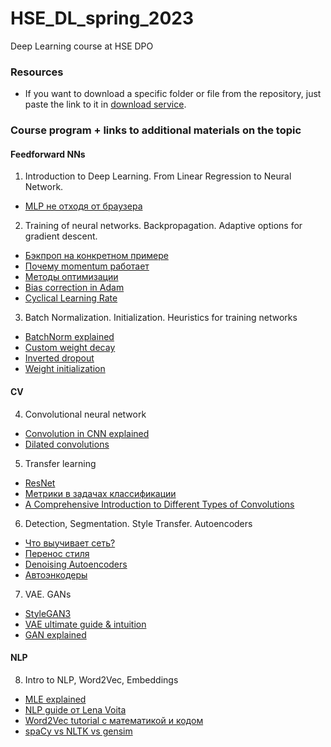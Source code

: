 # HSE_DL_spring_2023
Deep Learning course at HSE DPO

### Resources
* If you want to download a specific folder or file from the repository, just paste the link to it in [download service](https://minhaskamal.github.io/DownGit/#/home?url=). 


### Course program + links to additional materials on the topic

#### Feedforward NNs
01. Introduction to Deep Learning. From Linear Regression to Neural Network. 
   - [MLP не отходя от браузера](http://playground.tensorflow.org/#activation=tanh&batchSize=10&dataset=circle&regDataset=reg-plane&learningRate=0.03&regularizationRate=0&noise=0&networkShape=4,2&seed=0.57027&showTestData=false&discretize=false&percTrainData=50&x=true&y=true&xTimesY=false&xSquared=false&ySquared=false&cosX=false&sinX=false&cosY=false&sinY=false&collectStats=false&problem=classification&initZero=false&hideText=false)
02. Training of neural networks. Backpropagation. Adaptive options for gradient descent.
   - [Бэкпроп на конкретном примере](http://www.habarov.spb.ru/lab_nnet/nn_js_lab/content/nn_js_backprop_2.html)
   - [Почему momentum работает](https://distill.pub/2017/momentum/)
   - [Методы оптимизации](https://habr.com/ru/post/318970/)
   - [Bias correction in Adam](https://www.youtube.com/watch?v=-0ZMU-gnm2g)
   - [Cyclical Learning Rate](https://medium.com/swlh/cyclical-learning-rates-the-ultimate-guide-for-setting-learning-rates-for-neural-networks-3104e906f0ae)   
03. Batch Normalization. Initialization. Heuristics for training networks
   - [BatchNorm explained](https://towardsdatascience.com/batch-normalization-in-3-levels-of-understanding-14c2da90a338)
   - [Custom weight decay](https://raberrytv.wordpress.com/2017/10/29/pytorch-weight-decay-made-easy/)
   - [Inverted dropout](https://www.coursera.org/lecture/deep-neural-network/dropout-regularization-eM33A)
   - [Weight initialization](https://www.deeplearningwizard.com/deep_learning/boosting_models_pytorch/weight_initialization_activation_functions/)
#### CV
04. Convolutional neural network
   - [Convolution in CNN explained](https://www.youtube.com/watch?v=KTB_OFoAQcc)
   - [Dilated convolutions](https://www.inference.vc/dilated-convolutions-and-kronecker-factorisation/)
05. Transfer learning
   - [ResNet](https://towardsdatascience.com/understanding-and-visualizing-resnets-442284831be8)
   - [Метрики в задачах классификации](https://habr.com/ru/company/ods/blog/328372/)
   - [A Comprehensive Introduction to Different Types of Convolutions](https://towardsdatascience.com/a-comprehensive-introduction-to-different-types-of-convolutions-in-deep-learning-669281e58215)
06. Detection, Segmentation. Style Transfer. Autoencoders
   - [Что выучивает сеть?](https://towardsdatascience.com/understanding-your-convolution-network-with-visualizations-a4883441533b)
   - [Перенос стиля](https://towardsdatascience.com/neural-style-transfer-applications-data-augmentation-43d1dc1aeecc) 
   - [Denoising Autoencoders](https://medium.com/@garimanishad/reconstruct-corrupted-data-using-denoising-autoencoder-python-code-aeaff4b0958e)
   - [Автоэнкодеры](https://habr.com/ru/post/331382/)
07. VAE. GANs
   - [StyleGAN3](https://nvlabs.github.io/stylegan3/)
   - [VAE ultimate guide & intuition](https://towardsdatascience.com/understanding-variational-autoencoders-vaes-f70510919f73)
   - [GAN explained](https://www.coursera.org/learn/build-basic-generative-adversarial-networks-gans/lecture/gIAJ0/putting-it-all-together)
   
#### NLP
08. Intro to NLP, Word2Vec, Embeddings
   - [MLE explained](https://towardsdatascience.com/probability-concepts-explained-maximum-likelihood-estimation-c7b4342fdbb1)
   - [NLP guide от Lena Voita](https://lena-voita.github.io/nlp_course.html)
   - [Word2Vec tutorial с математикой и кодом](https://github.com/Yorko/mlcourse.ai/blob/main/jupyter_russian/tutorials/word2vec_demonzheg.ipynb)
   - [spaCy vs NLTK vs gensim](https://www.kaggle.com/faressayah/nlp-with-spacy-nltk-gensim)
